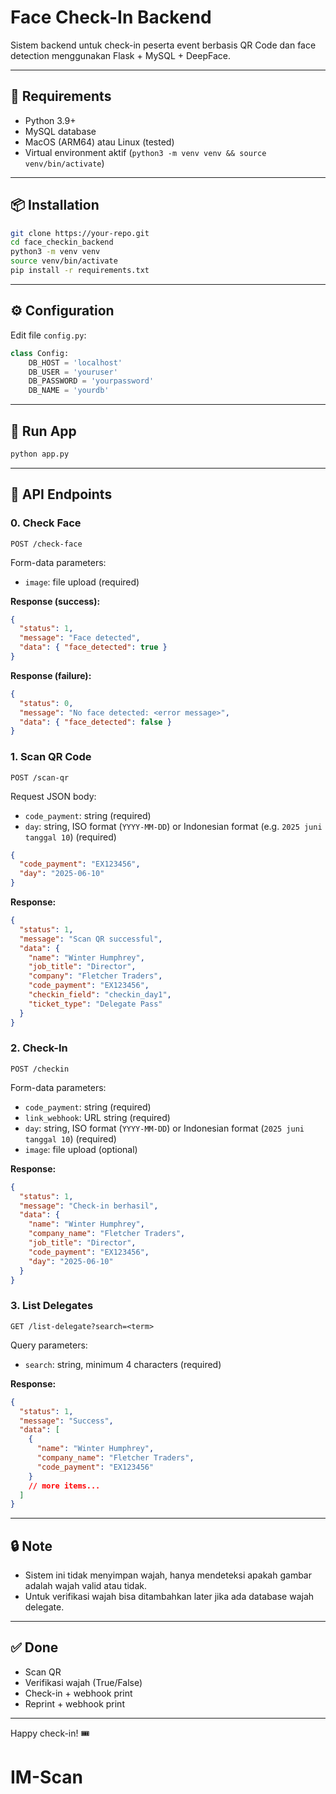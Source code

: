 # Face Check-In Backend

Sistem backend untuk check-in peserta event berbasis QR Code dan face detection menggunakan Flask + MySQL + DeepFace.

---

## 🔧 Requirements

- Python 3.9+
- MySQL database
- MacOS (ARM64) atau Linux (tested)
- Virtual environment aktif (`python3 -m venv venv && source venv/bin/activate`)

---

## 📦 Installation

```bash
git clone https://your-repo.git
cd face_checkin_backend
python3 -m venv venv
source venv/bin/activate
pip install -r requirements.txt
```

---

## ⚙️ Configuration

Edit file `config.py`:

```python
class Config:
    DB_HOST = 'localhost'
    DB_USER = 'youruser'
    DB_PASSWORD = 'yourpassword'
    DB_NAME = 'yourdb'
```

---

## 🚀 Run App

```bash
python app.py
```

---

## 📡 API Endpoints

### 0. Check Face

`POST /check-face`

Form-data parameters:

- `image`: file upload (required)

**Response (success):**

```json
{
  "status": 1,
  "message": "Face detected",
  "data": { "face_detected": true }
}
```

**Response (failure):**

```json
{
  "status": 0,
  "message": "No face detected: <error message>",
  "data": { "face_detected": false }
}
```

### 1. Scan QR Code

`POST /scan-qr`

Request JSON body:

- `code_payment`: string (required)
- `day`: string, ISO format (`YYYY-MM-DD`) or Indonesian format (e.g. `2025 juni tanggal 10`) (required)

```json
{
  "code_payment": "EX123456",
  "day": "2025-06-10"
}
```

**Response:**

```json
{
  "status": 1,
  "message": "Scan QR successful",
  "data": {
    "name": "Winter Humphrey",
    "job_title": "Director",
    "company": "Fletcher Traders",
    "code_payment": "EX123456",
    "checkin_field": "checkin_day1",
    "ticket_type": "Delegate Pass"
  }
}
```

### 2. Check-In

`POST /checkin`

Form-data parameters:

- `code_payment`: string (required)
- `link_webhook`: URL string (required)
- `day`: string, ISO format (`YYYY-MM-DD`) or Indonesian format (`2025 juni tanggal 10`) (required)
- `image`: file upload (optional)

**Response:**

```json
{
  "status": 1,
  "message": "Check-in berhasil",
  "data": {
    "name": "Winter Humphrey",
    "company_name": "Fletcher Traders",
    "job_title": "Director",
    "code_payment": "EX123456",
    "day": "2025-06-10"
  }
}
```

### 3. List Delegates

`GET /list-delegate?search=<term>`

Query parameters:

- `search`: string, minimum 4 characters (required)

**Response:**

```json
{
  "status": 1,
  "message": "Success",
  "data": [
    {
      "name": "Winter Humphrey",
      "company_name": "Fletcher Traders",
      "code_payment": "EX123456"
    }
    // more items...
  ]
}
```

---

## 🔒 Note

- Sistem ini tidak menyimpan wajah, hanya mendeteksi apakah gambar adalah wajah valid atau tidak.
- Untuk verifikasi wajah bisa ditambahkan later jika ada database wajah delegate.

---

## ✅ Done

- Scan QR
- Verifikasi wajah (True/False)
- Check-in + webhook print
- Reprint + webhook print

---

Happy check-in! 🎟️
# IM-Scan
